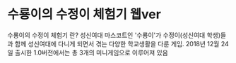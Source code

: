 # 수룡이의 수정이 체험기 웹ver

수룡이의 수정이 체험기 란?
성신여대 마스코트인 '수룡이'가 수정이(성신여대 학생)들과 함께 성신여대에 다니게 되면서 겪는 다양한 학교생활을 다룬 게임.
2018년 12월 24일 출시한 1.0버전에서는 총 3개의 미니게임으로 이루어져 있음

